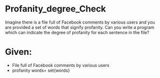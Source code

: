 # Profanity_degree_Check
Imagine there is a file full of Facebook comments by various users and you are provided a set of words that signify profanity. Can you write a program which can indicate the degree of profanity for each sentence in the file?
# Given:
* File full of Facebook comments by various users
* profanity words= set{words}

